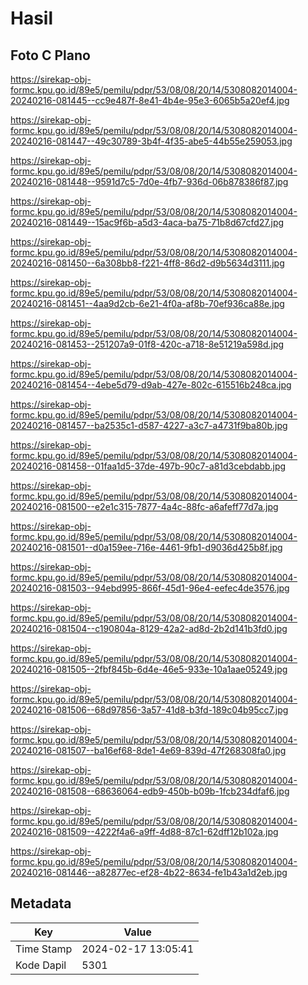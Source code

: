 # Hasil

## Foto C Plano

https://sirekap-obj-formc.kpu.go.id/89e5/pemilu/pdpr/53/08/08/20/14/5308082014004-20240216-081445--cc9e487f-8e41-4b4e-95e3-6065b5a20ef4.jpg

https://sirekap-obj-formc.kpu.go.id/89e5/pemilu/pdpr/53/08/08/20/14/5308082014004-20240216-081447--49c30789-3b4f-4f35-abe5-44b55e259053.jpg

https://sirekap-obj-formc.kpu.go.id/89e5/pemilu/pdpr/53/08/08/20/14/5308082014004-20240216-081448--9591d7c5-7d0e-4fb7-936d-06b878386f87.jpg

https://sirekap-obj-formc.kpu.go.id/89e5/pemilu/pdpr/53/08/08/20/14/5308082014004-20240216-081449--15ac9f6b-a5d3-4aca-ba75-71b8d67cfd27.jpg

https://sirekap-obj-formc.kpu.go.id/89e5/pemilu/pdpr/53/08/08/20/14/5308082014004-20240216-081450--6a308bb8-f221-4ff8-86d2-d9b5634d3111.jpg

https://sirekap-obj-formc.kpu.go.id/89e5/pemilu/pdpr/53/08/08/20/14/5308082014004-20240216-081451--4aa9d2cb-6e21-4f0a-af8b-70ef936ca88e.jpg

https://sirekap-obj-formc.kpu.go.id/89e5/pemilu/pdpr/53/08/08/20/14/5308082014004-20240216-081453--251207a9-01f8-420c-a718-8e51219a598d.jpg

https://sirekap-obj-formc.kpu.go.id/89e5/pemilu/pdpr/53/08/08/20/14/5308082014004-20240216-081454--4ebe5d79-d9ab-427e-802c-615516b248ca.jpg

https://sirekap-obj-formc.kpu.go.id/89e5/pemilu/pdpr/53/08/08/20/14/5308082014004-20240216-081457--ba2535c1-d587-4227-a3c7-a4731f9ba80b.jpg

https://sirekap-obj-formc.kpu.go.id/89e5/pemilu/pdpr/53/08/08/20/14/5308082014004-20240216-081458--01faa1d5-37de-497b-90c7-a81d3cebdabb.jpg

https://sirekap-obj-formc.kpu.go.id/89e5/pemilu/pdpr/53/08/08/20/14/5308082014004-20240216-081500--e2e1c315-7877-4a4c-88fc-a6afeff77d7a.jpg

https://sirekap-obj-formc.kpu.go.id/89e5/pemilu/pdpr/53/08/08/20/14/5308082014004-20240216-081501--d0a159ee-716e-4461-9fb1-d9036d425b8f.jpg

https://sirekap-obj-formc.kpu.go.id/89e5/pemilu/pdpr/53/08/08/20/14/5308082014004-20240216-081503--94ebd995-866f-45d1-96e4-eefec4de3576.jpg

https://sirekap-obj-formc.kpu.go.id/89e5/pemilu/pdpr/53/08/08/20/14/5308082014004-20240216-081504--c190804a-8129-42a2-ad8d-2b2d141b3fd0.jpg

https://sirekap-obj-formc.kpu.go.id/89e5/pemilu/pdpr/53/08/08/20/14/5308082014004-20240216-081505--2fbf845b-6d4e-46e5-933e-10a1aae05249.jpg

https://sirekap-obj-formc.kpu.go.id/89e5/pemilu/pdpr/53/08/08/20/14/5308082014004-20240216-081506--68d97856-3a57-41d8-b3fd-189c04b95cc7.jpg

https://sirekap-obj-formc.kpu.go.id/89e5/pemilu/pdpr/53/08/08/20/14/5308082014004-20240216-081507--ba16ef68-8de1-4e69-839d-47f268308fa0.jpg

https://sirekap-obj-formc.kpu.go.id/89e5/pemilu/pdpr/53/08/08/20/14/5308082014004-20240216-081508--68636064-edb9-450b-b09b-1fcb234dfaf6.jpg

https://sirekap-obj-formc.kpu.go.id/89e5/pemilu/pdpr/53/08/08/20/14/5308082014004-20240216-081509--4222f4a6-a9ff-4d88-87c1-62dff12b102a.jpg

https://sirekap-obj-formc.kpu.go.id/89e5/pemilu/pdpr/53/08/08/20/14/5308082014004-20240216-081446--a82877ec-ef28-4b22-8634-fe1b43a1d2eb.jpg


## Metadata

| Key        | Value               |
| ---------- | ------------------- |
| Time Stamp | 2024-02-17 13:05:41 |
| Kode Dapil | 5301                |



